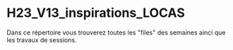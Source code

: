 # H23_V13_inspirations_LOCAS
Dans ce répertoire vous trouverez toutes les "files" des semaines ainci que les travaux de sessions.
